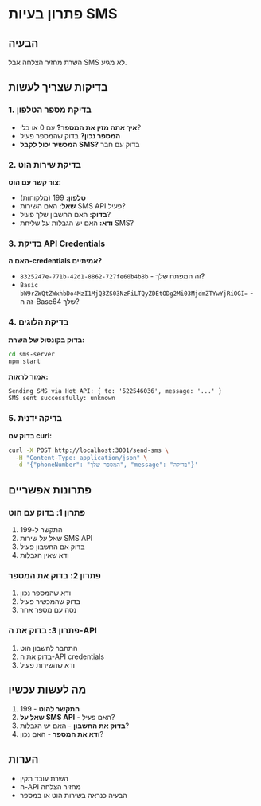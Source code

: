 # פתרון בעיות SMS

## הבעיה
השרת מחזיר הצלחה אבל SMS לא מגיע.

## בדיקות שצריך לעשות

### 1. בדיקת מספר הטלפון
- **איך אתה מזין את המספר?** עם 0 או בלי?
- **המספר נכון?** בדוק שהמספר פעיל
- **המכשיר יכול לקבל SMS?** בדוק עם חבר

### 2. בדיקת שירות הוט
**צור קשר עם הוט:**
- **טלפון:** 199 (מלקוחות)
- **שאל:** האם השירות SMS API פעיל?
- **בדוק:** האם החשבון שלך פעיל?
- **ודא:** האם יש הגבלות על שליחת SMS?

### 3. בדיקת API Credentials
**האם ה-credentials אמיתיים?**
- `8325247e-771b-42d1-8862-727fe60b4b8b` - זה המפתח שלך?
- `Basic bW9rZWQtZWxhbDo4MzI1MjQ3ZS03NzFiLTQyZDEtODg2Mi03MjdmZTYwYjRiOGI=` - זה ה-Base64 שלך?

### 4. בדיקת הלוגים
**בדוק בקונסול של השרת:**
```bash
cd sms-server
npm start
```

**אמור לראות:**
```
Sending SMS via Hot API: { to: '522546036', message: '...' }
SMS sent successfully: unknown
```

### 5. בדיקה ידנית
**בדוק עם curl:**
```bash
curl -X POST http://localhost:3001/send-sms \
  -H "Content-Type: application/json" \
  -d '{"phoneNumber": "המספר שלך", "message": "בדיקה"}'
```

## פתרונות אפשריים

### פתרון 1: בדוק עם הוט
1. התקשר ל-199
2. שאל על שירות SMS API
3. בדוק אם החשבון פעיל
4. ודא שאין הגבלות

### פתרון 2: בדוק את המספר
1. ודא שהמספר נכון
2. בדוק שהמכשיר פעיל
3. נסה עם מספר אחר

### פתרון 3: בדוק את ה-API
1. התחבר לחשבון הוט
2. בדוק את ה-API credentials
3. ודא שהשירות פעיל

## מה לעשות עכשיו
1. **התקשר להוט** - 199
2. **שאל על SMS API** - האם פעיל?
3. **בדוק את החשבון** - האם יש הגבלות?
4. **ודא את המספר** - האם נכון?

## הערות
- השרת עובד תקין
- ה-API מחזיר הצלחה
- הבעיה כנראה בשירות הוט או במספר
